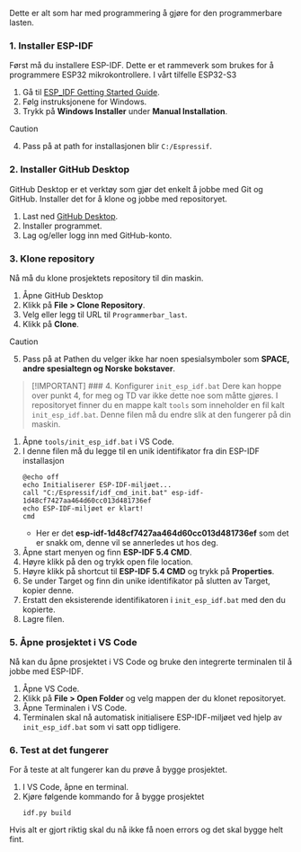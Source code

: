 Dette er alt som har med programmering å gjøre for den programmerbare lasten.

### 1. Installer ESP-IDF
Først må du installere ESP-IDF. Dette er et rammeverk som brukes for å programmere ESP32 mikrokontrollere. I vårt tilfelle ESP32-S3
  1. Gå til [ESP_IDF Getting Started Guide](https://docs.espressif.com/projects/esp-idf/en/latest/esp32s3/get-started/index.html).
  2. Følg instruksjonene for Windows.
  3. Trykk på **Windows Installer** under **Manual Installation**. 
 > [!CAUTION]
 > 4. Pass på at path for installasjonen blir `C:/Espressif`.

### 2. Installer GitHub Desktop
GitHub Desktop er et verktøy som gjør det enkelt å jobbe med Git og GitHub. Installer det for å klone og jobbe med repositoryet.
  1. Last ned [GitHub Desktop](https://github.com/apps/desktop).
  2. Installer programmet.
  3. Lag og/eller logg inn med GitHub-konto.

### 3. Klone repository
Nå må du klone prosjektets repository til din maskin.
  1. Åpne GitHub Desktop
  2. Klikk på **File > Clone Repository**.
  3. Velg eller legg til URL til `Programmerbar_last`.
  4. Klikk på **Clone**.
  > [!Caution]
  > 5. Pass på at Pathen du velger ikke har noen spesialsymboler som **SPACE, andre spesialtegn og Norske bokstaver**.

> [!IMPORTANT] ### 4. Konfigurer `init_esp_idf.bat`
> Dere kan hoppe over punkt 4, for meg og TD var ikke dette noe som måtte gjøres.
I repositoryet finner du en mappe kalt `tools` som inneholder en fil kalt `init_esp_idf.bat`. Denne filen må du endre slik at den fungerer på din maskin.
  1. Åpne `tools/init_esp_idf.bat` i VS Code.
  2. I denne filen må du legge til en unik identifikator fra din ESP-IDF installasjon
     ```
     @echo off
     echo Initialiserer ESP-IDF-miljøet...
     call "C:/Espressif/idf_cmd_init.bat" esp-idf-1d48cf7427aa464d60cc013d481736ef
     echo ESP-IDF-miljøet er klart!
     cmd
     ```
     - Her er det **esp-idf-1d48cf7427aa464d60cc013d481736ef** som det er snakk om, denne vil se annerledes ut hos deg.
  3. Åpne start menyen og finn **ESP-IDF 5.4 CMD**.
  4. Høyre klikk på den og trykk open file location.
  5. Høyre klikk på shortcut til **ESP-IDF 5.4 CMD** og trykk på **Properties**.
  6. Se under Target og finn din unike identifikator på slutten av Target, kopier denne.
  7. Erstatt den eksisterende identifikatoren i `init_esp_idf.bat` med den du kopierte.
  8. Lagre filen.

### 5. Åpne prosjektet i VS Code
Nå kan du åpne prosjektet i VS Code og bruke den integrerte terminalen til å jobbe med ESP-IDF.
  1. Åpne VS Code.
  2. Klikk på **File > Open Folder** og velg mappen der du klonet repositoryet.
  3. Åpne Terminalen i VS Code.
  4. Terminalen skal nå automatisk initialisere ESP-IDF-miljøet ved hjelp av `init_esp_idf.bat` som vi satt opp tidligere.

### 6. Test at det fungerer
For å teste at alt fungerer kan du prøve å bygge prosjektet.
  1. I VS Code, åpne en terminal.
  2. Kjøre følgende kommando for å bygge prosjektet
     ```
     idf.py build
     ```
   Hvis alt er gjort riktig skal du nå ikke få noen errors og det skal bygge helt fint.

